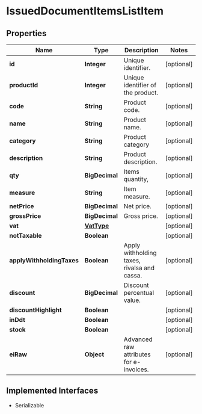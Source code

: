 

# IssuedDocumentItemsListItem


## Properties

Name | Type | Description | Notes
------------ | ------------- | ------------- | -------------
**id** | **Integer** | Unique identifier. |  [optional]
**productId** | **Integer** | Unique identifier of the product. |  [optional]
**code** | **String** | Product code. |  [optional]
**name** | **String** | Product name. |  [optional]
**category** | **String** | Product category |  [optional]
**description** | **String** | Product description. |  [optional]
**qty** | **BigDecimal** | Items quantity, |  [optional]
**measure** | **String** | Item measure. |  [optional]
**netPrice** | **BigDecimal** | Net price. |  [optional]
**grossPrice** | **BigDecimal** | Gross price. |  [optional]
**vat** | [**VatType**](VatType.md) |  |  [optional]
**notTaxable** | **Boolean** |  |  [optional]
**applyWithholdingTaxes** | **Boolean** | Apply withholding taxes, rivalsa and cassa. |  [optional]
**discount** | **BigDecimal** | Discount percentual value. |  [optional]
**discountHighlight** | **Boolean** |  |  [optional]
**inDdt** | **Boolean** |  |  [optional]
**stock** | **Boolean** |  |  [optional]
**eiRaw** | **Object** | Advanced raw attributes for e-invoices. |  [optional]


## Implemented Interfaces

* Serializable


